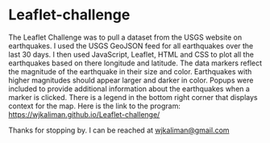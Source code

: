 # Leaflet-challenge
The Leaflet Challenge was to pull a dataset from the USGS website on earthquakes. I used the USGS GeoJSON feed for all earthquakes over the last 30 days. I then used JavaScript, Leaflet, HTML and CSS to plot all the earthquakes based on there longitude and latitude. The data markers reflect the magnitude of the earthquake in their size and color. Earthquakes with higher magnitudes should appear larger and darker in color. Popups were included to provide additional information about the earthquakes when a marker is clicked. There is a legend in the bottom right corner that displays context for the map.
Here is the link to the program:
https://wjkaliman.github.io/Leaflet-challenge/

Thanks for stopping by. I can be reached at wjkaliman@gmail.com
